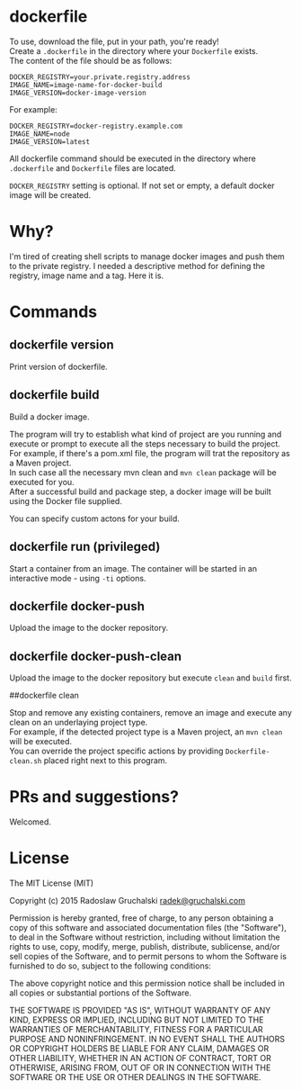 # dockerfile

To use, download the file, put in your path, you're ready!  
Create a `.dockerfile` in the directory where your `Dockerfile` exists.  
The content of the file should be as follows:

    DOCKER_REGISTRY=your.private.registry.address
    IMAGE_NAME=image-name-for-docker-build
    IMAGE_VERSION=docker-image-version

For example:

    DOCKER_REGISTRY=docker-registry.example.com
    IMAGE_NAME=node
    IMAGE_VERSION=latest

All dockerfile command should be executed in the directory where `.dockerfile` and `Dockerfile` files are located.

`DOCKER_REGISTRY` setting is optional. If not set or empty, a default docker image will be created.

# Why?

I'm tired of creating shell scripts to manage docker images and push them to the private registry. I needed a descriptive method for defining the registry, image name and a tag. Here it is.

# Commands

## dockerfile version

Print version of dockerfile.

## dockerfile build

Build a docker image.

The program will try to establish what kind of project are you running and execute or prompt to execute all the steps necessary to build the project.  
For example, if there's a pom.xml file, the program will trat the repository as a Maven project.  
In such case all the necessary mvn clean and `mvn clean` package will be executed for you.  
After a successful build and package step, a docker image will be built using the Docker file supplied.

You can specify custom actons for your build.

## dockerfile run (privileged)

Start a container from an image. The container will be started in an interactive mode - using `-ti` options.

## dockerfile docker-push

Upload the image to the docker repository.

## dockerfile docker-push-clean

Upload the image to the docker repository but execute `clean` and `build` first.

##dockerfile clean

Stop and remove any existing containers, remove an image and execute any clean on an underlaying project type.  
For example, if the detected project type is a Maven project, an `mvn clean` will be executed.  
You can override the project specific actions by providing `Dockerfile-clean.sh` placed right next to this program.

# PRs and suggestions?

Welcomed.

# License

The MIT License (MIT)

Copyright (c) 2015 Radoslaw Gruchalski <radek@gruchalski.com>

Permission is hereby granted, free of charge, to any person obtaining a copy
of this software and associated documentation files (the "Software"), to deal
in the Software without restriction, including without limitation the rights
to use, copy, modify, merge, publish, distribute, sublicense, and/or sell
copies of the Software, and to permit persons to whom the Software is
furnished to do so, subject to the following conditions:

The above copyright notice and this permission notice shall be included in
all copies or substantial portions of the Software.

THE SOFTWARE IS PROVIDED "AS IS", WITHOUT WARRANTY OF ANY KIND, EXPRESS OR
IMPLIED, INCLUDING BUT NOT LIMITED TO THE WARRANTIES OF MERCHANTABILITY,
FITNESS FOR A PARTICULAR PURPOSE AND NONINFRINGEMENT. IN NO EVENT SHALL THE
AUTHORS OR COPYRIGHT HOLDERS BE LIABLE FOR ANY CLAIM, DAMAGES OR OTHER
LIABILITY, WHETHER IN AN ACTION OF CONTRACT, TORT OR OTHERWISE, ARISING FROM,
OUT OF OR IN CONNECTION WITH THE SOFTWARE OR THE USE OR OTHER DEALINGS IN
THE SOFTWARE.


